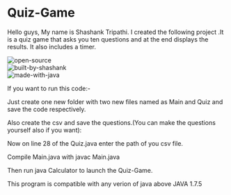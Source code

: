 # Quiz-Game

Hello guys, My name is Shashank Tripathi. I created the following project .It is a quiz game that asks you ten questions and at the end displays the results.
It also includes a timer.

![open-source](https://user-images.githubusercontent.com/111509274/224708832-db4aed7d-3f55-4add-9d4c-e436c56e431f.svg)          
![built-by-shashank](https://user-images.githubusercontent.com/111509274/224708842-3093d8ad-a270-46c6-9068-09d618859625.svg)            
![made-with-java](https://user-images.githubusercontent.com/111509274/224708850-286b1869-6b43-4486-86d1-015d9eb91fe5.svg)

If you want to run this code:- 

Just create one new folder with two new files  named as Main and Quiz and save the code respectively.

Also create the csv and save the questions.(You can make the questions yourself also if you want):

Now on line 28 of the Quiz.java enter the path of you csv file.

Compile Main.java with javac Main.java


Then run java Calculator to launch the Quiz-Game.

This program is compatible with any verion of java above JAVA 1.7.5

